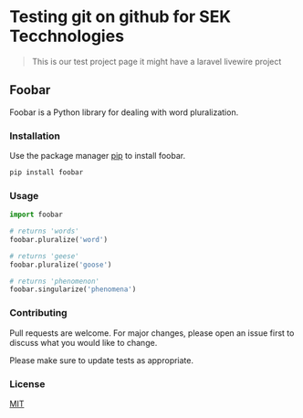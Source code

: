# Testing git on github for SEK Tecchnologies 

>This is our test project page it might have a laravel livewire project 

## Foobar

Foobar is a Python library for dealing with word pluralization.

### Installation

Use the package manager [pip](https://pip.pypa.io/en/stable/) to install foobar.

```zsh
pip install foobar
```

### Usage

```python
import foobar

# returns 'words'
foobar.pluralize('word')

# returns 'geese'
foobar.pluralize('goose')

# returns 'phenomenon'
foobar.singularize('phenomena')
```

### Contributing
Pull requests are welcome. For major changes, please open an issue first to discuss what you would like to change.

Please make sure to update tests as appropriate.

### License
[MIT](https://choosealicense.com/licenses/mit/)
